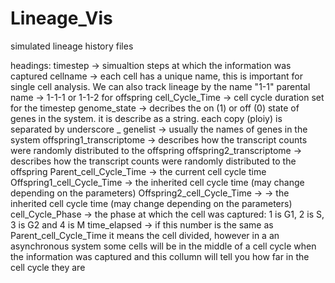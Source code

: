 # Lineage_Vis
simulated lineage history files

headings:
timestep -> simualtion steps at which the information was captured
cellname ->  each cell has a unique name, this is important for single cell analysis. We can also track lineage by the name "1-1" parental name -> 1-1-1 or 1-1-2 for offspring
cell_Cycle_Time -> cell cycle duration set for the timestep
genome_state -> decribes the on (1) or off (0) state of genes in the system. it is describe as a string. each copy (ploiy) is separated by underscore _
genelist -> usually the names of genes in the system
offspring1_transcriptome -> describes how the transcript counts were randomly distributed to the offspring
offspring2_transcriptome -> describes how the transcript counts were randomly distributed to the offspring
Parent_cell_Cycle_Time -> the current cell cycle time
Offspring1_cell_Cycle_Time -> the inherited cell cycle time (may change depending on the parameters)
Offspring2_cell_Cycle_Time -> -> the inherited cell cycle time (may change depending on the parameters)
cell_Cycle_Phase -> the phase at which the cell was captured: 1 is G1, 2 is S, 3 is G2 and 4 is M
time_elapsed ->  if this number is the same as Parent_cell_Cycle_Time it means the cell divided, however in a an asynchronous system some cells will be in the middle of a cell cycle when the information was captured and this collumn will tell you how far in the cell cycle they are
